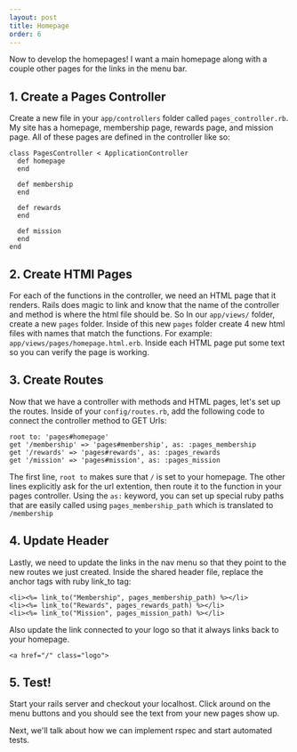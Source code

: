 ```yaml
---
layout: post
title: Homepage
order: 6
---
```


Now to develop the homepages! I want a main homepage along with a couple other pages for the links in the menu bar.

## 1. Create a Pages Controller
Create a new file in your `app/controllers` folder called `pages_controller.rb`. My site has a homepage, membership page, rewards page, and mission page. All of these pages are defined in the controller like so:
```
class PagesController < ApplicationController
  def homepage
  end

  def membership
  end

  def rewards    
  end

  def mission
  end
end
```

## 2. Create HTMl Pages
For each of the functions in the controller, we need an HTML page that it renders. Rails does magic to link and know that the name of the controller and method is where the html file should be. So In our `app/views/` folder, create a new `pages` folder. Inside of this new `pages` folder create 4 new html files with names that match the functions. For example: `app/views/pages/homepage.html.erb`. Inside each HTML page put some text so you can verify the page is working.

## 3. Create Routes
Now that we have a controller with methods and HTML pages, let's set up the routes. Inside of your `config/routes.rb`, add the following code to connect the controller method to GET Urls:
```
root to: 'pages#homepage'
get '/membership' => 'pages#membership', as: :pages_membership
get '/rewards' => 'pages#rewards', as: :pages_rewards
get '/mission' => 'pages#mission', as: :pages_mission
```
The first line, `root to` makes sure that `/` is set to your homepage. The other lines explicitly ask for the url extention, then route it to the function in your pages controller. Using the `as:` keyword, you can set up special ruby paths that are easily called using `pages_membership_path` which is translated to `/membership`

## 4. Update Header
Lastly, we need to update the links in the nav menu so that they point to the new routes we just created. Inside the shared header file, replace the anchor tags with ruby link_to tag:
```
<li><%= link_to("Membership", pages_membership_path) %></li>
<li><%= link_to("Rewards", pages_rewards_path) %></li>
<li><%= link_to("Mission", pages_mission_path) %></li>
```
Also update the link connected to your logo so that it always links back to your homepage.
```
<a href="/" class="logo">
```

## 5. Test!
Start your rails server and checkout your localhost. Click around on the menu buttons and you should see the text from your new pages show up.

Next, we'll talk about how we can implement rspec and start automated tests.
